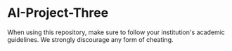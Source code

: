 # AI-Project-Three

When using this repository, make sure to follow your institution's academic guidelines. We strongly discourage any form of cheating.
